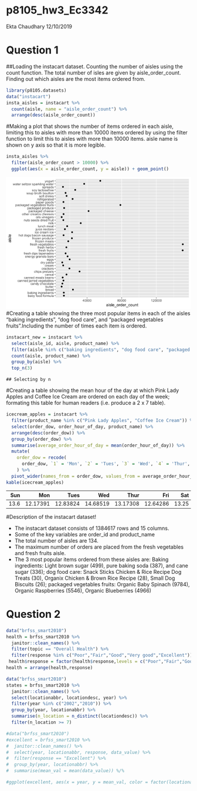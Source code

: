 p8105\_hw3\_Ec3342
================
Ekta Chaudhary
12/10/2019

# Question 1

\#\#Loading the instacart dataset. Counting the number of aisles using
the count function. The total number of isles are given by
aisle\_order\_count. Finding out which aisles are the most items ordered
from.

``` r
library(p8105.datasets)
data("instacart")
insta_aisles = instacart %>% 
  count(aisle, name = "aisle_order_count") %>% 
  arrange(desc(aisle_order_count))
```

\#Making a plot that shows the number of items ordered in each aisle,
limiting this to aisles with more than 10000 items ordered by using the
filter function to limit this to aisles with more than 10000 items.
aisle name is shown on y axis so that it is more legible.

``` r
insta_aisles %>% 
  filter(aisle_order_count > 10000) %>% 
  ggplot(aes(x = aisle_order_count, y = aisle)) + geom_point()
```

![](p8105_hw3_Ec3342_files/figure-gfm/ggplot-1.png)<!-- --> \#Creating a
table showing the three most popular items in each of the aisles “baking
ingredients”, “dog food care”, and “packaged vegetables
fruits”.Including the number of times each item is ordered.

``` r
instacart_new = instacart %>% 
  select(aisle_id, aisle, product_name) %>% 
  filter(aisle %in% c("baking ingredients", "dog food care", "packaged vegetables fruits")) %>%
  count(aisle, product_name) %>% 
  group_by(aisle) %>% 
  top_n(3) 
```

    ## Selecting by n

\#Creating a table showing the mean hour of the day at which Pink Lady
Apples and Coffee Ice Cream are ordered on each day of the week;
formating this table for human readers (i.e. produce a 2 x 7 table).

``` r
icecream_apples = instacart %>% 
  filter(product_name %in% c("Pink Lady Apples", "Coffee Ice Cream")) %>% 
  select(order_dow, order_hour_of_day, product_name) %>%
  arrange(desc(order_dow)) %>% 
  group_by(order_dow) %>% 
  summarise(average_order_hour_of_day = mean(order_hour_of_day)) %>% 
  mutate(
    order_dow = recode(
      order_dow, `1` = 'Mon', `2` = 'Tues', `3` = 'Wed', `4` = 'Thur', `5` = 'Fri', `6` = 'Sat', `0` = 'Sun')
    ) %>% 
  pivot_wider(names_from = order_dow, values_from = average_order_hour_of_day)
kable(icecream_apples)
```

|  Sun |      Mon |     Tues |      Wed |     Thur |      Fri |   Sat |
| ---: | -------: | -------: | -------: | -------: | -------: | ----: |
| 13.6 | 12.17391 | 12.83824 | 14.68519 | 13.17308 | 12.64286 | 13.25 |

\#Description of the instacart dataset\!

  - The instacart dataset consists of 1384617 rows and 15 columns.
  - Some of the key variables are order\_id and product\_name
  - The total number of aisles are 134.
  - The maximum number of orders are placed from the fresh vegetables
    and fresh fruits aisle.
  - The 3 most popular items ordered from these aisles are: Baking
    ingredients: Light brown sugar (499), pure baking soda (387), and
    cane sugar (336); dog food care: Snack Sticks Chicken & Rice Recipe
    Dog Treats (30), Organix Chicken & Brown Rice Recipe (28), Small Dog
    Biscuits (26); packaged vegetables fruits: Organic Baby Spinach
    (9784), Organic Raspberries (5546), Organic Blueberries (4966)

# Question 2

``` r
data("brfss_smart2010") 
health = brfss_smart2010 %>% 
  janitor::clean_names() %>% 
  filter(topic == "Overall Health") %>% 
  filter(response %in% c("Poor","Fair","Good","Very good","Excellent")) 
 health$response = factor(health$response,levels = c("Poor","Fair","Good","Very good","Excellent"))
health = arrange(health,response)
```

``` r
data("brfss_smart2010") 
states = brfss_smart2010 %>% 
  janitor::clean_names() %>%
  select(locationabbr, locationdesc, year) %>% 
  filter(year %in% c("2002","2010")) %>%
  group_by(year, locationabbr) %>% 
  summarise(n_location = n_distinct(locationdesc)) %>%
  filter(n_location >= 7)
```

``` r
#data("brfss_smart2010") 
#excellent = brfss_smart2010 %>% 
#  janitor::clean_names() %>%
#  select(year, locationabbr, response, data_value) %>% 
#  filter(response == "Excellent") %>%
#  group_by(year, locationabbr) %>% 
#  summarise(mean_val = mean(data_value)) %/%
```

``` r
#ggplot(excellent, aes(x = year, y = mean_val, color = factor(locationabbr))) +   geom_line() +   theme_bw()
```
